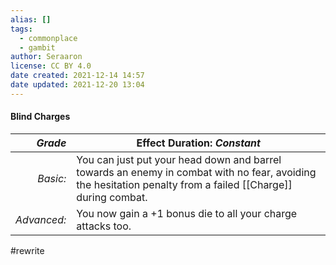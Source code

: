 ```yaml
---
alias: []
tags:
  - commonplace
  - gambit
author: Seraaron
license: CC BY 4.0
date created: 2021-12-14 14:57
date updated: 2021-12-20 13:04
---
```


#### Blind Charges

|   _Grade_ | Effect Duration: _Constant_                                                                                                                                                    |
| ----------: | ----------------------------------------------------------------------------------------------------------------------------------------------------------- |
|    _Basic:_ | You can just put your head down and barrel towards an enemy in combat with no fear, avoiding the hesitation penalty from a failed [[Charge]] during combat. |
| _Advanced:_ | You now gain a +1 bonus die to all your charge attacks too.                                                                                                 |

#rewrite 